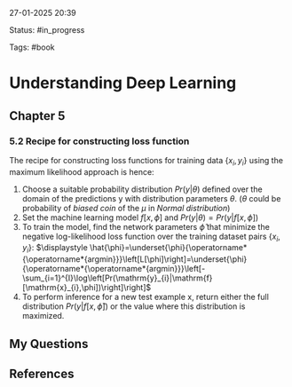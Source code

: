 

27-01-2025 20:39

Status: #in_progress

Tags: #book

# Understanding Deep Learning

## Chapter 5

### 5.2 Recipe for constructing loss function
The recipe for constructing loss functions for training data $\{x_{i}, y_{i}\}$ using the maximum likelihood approach is hence:
1. Choose a suitable probability distribution $Pr(y|\theta)$ defined over the domain of the predictions y with distribution parameters $\theta$. ($\theta$ could be probability of *biased coin* of the $\mu$ in *Normal distribution*)
2. Set the machine learning model $f[x,\phi]$ and $Pr(y|\theta)=Pr(y|f[x,\phi])$
3. To train the model, find the network parameters $\hat{\phi}$ that minimize the negative
log-likelihood loss function over the training dataset pairs $\{x_{i}, y_{i}\}$:
$\displaystyle \hat{\phi}=\underset{\phi}{\operatorname*{\operatorname*{argmin}}}\left[L[\phi]\right]=\underset{\phi}{\operatorname*{\operatorname*{argmin}}}\left[-\sum_{i=1}^{I}\log\left[Pr(\mathrm{y}_{i}|\mathrm{f}[\mathrm{x}_{i},\phi])\right]\right]$
4. To perform inference for a new test example x, return either the full distribution $Pr(y|f[x,\hat{\phi}])$ or the value where this distribution is maximized.
## My Questions


## References

